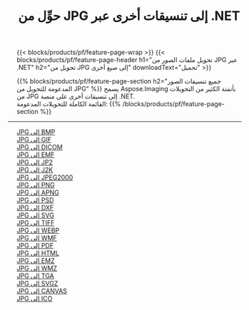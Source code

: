 ﻿---
title: حوِّل من JPG إلى تنسيقات أخرى عبر .NET 
weight: 3920
url: /ar/net/conversion/from/jpg 
lang: ar
langdirlevel: 2
locales: zh-hans,ja,it,ru,de,es,fr,nl,id,lt,pl,pt,vi,tr,ko,zh-hant,ar,hi,th,sv,cs,uk,he
description: باستخدام Aspose.Imaging ، يمكنك بسهولة التحويل من JPG إلى تنسيقات أخرى
---

{{< blocks/products/pf/feature-page-wrap >}}
{{< blocks/products/pf/feature-page-header h1="تحويل ملفات الصور من JPG عبر .NET" h2="تحويل من JPG إلى صيغ أخرى" downloadText="تحميل" >}}


{{% blocks/products/pf/feature-page-section  h2="جميع تنسيقات الصور المدعومة للتحويل من JPG" %}}
يسمح Aspose.Imaging بأتمتة الكثير من التحويلات من JPG إلى تنسيقات أخرى على منصة .NET.
<br/>
القائمة الكاملة للتحويلات المدعومة:
{{% /blocks/products/pf/feature-page-section %}}
<div class="container-fluid productfamilypage bg-gray">
    <div class="convertypes bg-gray agp-content section">
        <div class="container">
		<hr style="margin-left:-20px;"/>
		<div class="row other-converters">
		    <div class='col-md-2 other-converter remove-lp remove-rp'><a href="/imaging/ar/net/conversion/jpg-to-bmp" >JPG إلى BMP</a></div><div class='col-md-2 other-converter remove-lp remove-rp'><a href="/imaging/ar/net/conversion/jpg-to-gif" >JPG إلى GIF</a></div><div class='col-md-2 other-converter remove-lp remove-rp'><a href="/imaging/ar/net/conversion/jpg-to-dicom" >JPG إلى DICOM</a></div><div class='col-md-2 other-converter remove-lp remove-rp'><a href="/imaging/ar/net/conversion/jpg-to-emf" >JPG إلى EMF</a></div><div class='col-md-2 other-converter remove-lp remove-rp'><a href="/imaging/ar/net/conversion/jpg-to-jp2" >JPG إلى JP2</a></div><div class='col-md-2 other-converter remove-lp remove-rp'><a href="/imaging/ar/net/conversion/jpg-to-j2k" >JPG إلى J2K</a></div><div class='col-md-2 other-converter remove-lp remove-rp'><a href="/imaging/ar/net/conversion/jpg-to-jpeg2000" >JPG إلى JPEG2000</a></div><div class='col-md-2 other-converter remove-lp remove-rp'><a href="/imaging/ar/net/conversion/jpg-to-png" >JPG إلى PNG</a></div><div class='col-md-2 other-converter remove-lp remove-rp'><a href="/imaging/ar/net/conversion/jpg-to-apng" >JPG إلى APNG</a></div><div class='col-md-2 other-converter remove-lp remove-rp'><a href="/imaging/ar/net/conversion/jpg-to-psd" >JPG إلى PSD</a></div><div class='col-md-2 other-converter remove-lp remove-rp'><a href="/imaging/ar/net/conversion/jpg-to-dxf" >JPG إلى DXF</a></div><div class='col-md-2 other-converter remove-lp remove-rp'><a href="/imaging/ar/net/conversion/jpg-to-svg" >JPG إلى SVG</a></div><div class='col-md-2 other-converter remove-lp remove-rp'><a href="/imaging/ar/net/conversion/jpg-to-tiff" >JPG إلى TIFF</a></div><div class='col-md-2 other-converter remove-lp remove-rp'><a href="/imaging/ar/net/conversion/jpg-to-webp" >JPG إلى WEBP</a></div><div class='col-md-2 other-converter remove-lp remove-rp'><a href="/imaging/ar/net/conversion/jpg-to-wmf" >JPG إلى WMF</a></div><div class='col-md-2 other-converter remove-lp remove-rp'><a href="/imaging/ar/net/conversion/jpg-to-pdf" >JPG إلى PDF</a></div><div class='col-md-2 other-converter remove-lp remove-rp'><a href="/imaging/ar/net/conversion/jpg-to-html" >JPG إلى HTML</a></div><div class='col-md-2 other-converter remove-lp remove-rp'><a href="/imaging/ar/net/conversion/jpg-to-emz" >JPG إلى EMZ</a></div><div class='col-md-2 other-converter remove-lp remove-rp'><a href="/imaging/ar/net/conversion/jpg-to-wmz" >JPG إلى WMZ</a></div><div class='col-md-2 other-converter remove-lp remove-rp'><a href="/imaging/ar/net/conversion/jpg-to-tga" >JPG إلى TGA</a></div><div class='col-md-2 other-converter remove-lp remove-rp'><a href="/imaging/ar/net/conversion/jpg-to-svgz" >JPG إلى SVGZ</a></div><div class='col-md-2 other-converter remove-lp remove-rp'><a href="/imaging/ar/net/conversion/jpg-to-canvas" >JPG إلى CANVAS</a></div><div class='col-md-2 other-converter remove-lp remove-rp'><a href="/imaging/ar/net/conversion/jpg-to-ico" >JPG إلى ICO</a></div>
                </div>
        </div>
    </div>
</div>
<br/>


